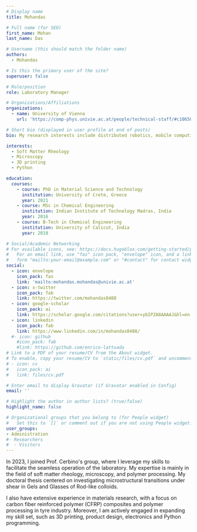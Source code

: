 ```yaml
---
# Display name
title: Mohandas

# Full name (for SEO)
first_name: Mohan
last_name: Das

# Username (this should match the folder name)
authors:
  - Mohandas

# Is this the primary user of the site?
superuser: false

# Role/position
role: Laboratory Manager

# Organizations/Affiliations
organizations:
  - name: University of Vienna
    url: 'https://comp-phys.univie.ac.at/people/technical-staff/#c1065016'

# Short bio (displayed in user profile at end of posts)
bio: My research interests include distributed robotics, mobile computing and programmable matter.

interests:
  - Soft Matter Rheology
  - Microscopy
  - 3D printing
  - Python

education:
  courses:
    - course: PhD in Material Science and Technology
      institution: University of Crete, Greece
      year: 2021
    - course: MSc in Chemical Engineering
      institution: Indian Institute of Technology Madras, India
      year: 2016
    - course: B-Tech in Chemical Engineering
      institution: University of Calicut, India
      year: 2010

# Social/Academic Networking
# For available icons, see: https://docs.hugoblox.com/getting-started/page-builder/#icons
#   For an email link, use "fas" icon pack, "envelope" icon, and a link in the
#   form "mailto:your-email@example.com" or "#contact" for contact widget.
social:
  - icon: envelope
    icon_pack: fas
    link: 'mailto:mohandas.mohandas@univie.ac.at'
  - icon: x-twitter
    icon_pack: fab
    link: https://twitter.com/mohandas8488
  - icon: google-scholar
    icon_pack: ai
    link: https://scholar.google.com/citations?user=ybIPZA8AAAAJ&hl=en
  - icon: linkedin
    icon_pack: fab
    link: https://www.linkedin.com/in/mohandas8488/  
  #- icon: github
    #icon_pack: fab
    #link: https://github.com/enrico-lattuada
# Link to a PDF of your resume/CV from the About widget.
# To enable, copy your resume/CV to `static/files/cv.pdf` and uncomment the lines below.
# - icon: cv
#   icon_pack: ai
#   link: files/cv.pdf

# Enter email to display Gravatar (if Gravatar enabled in Config)
email: ''

# Highlight the author in author lists? (true/false)
highlight_name: false

# Organizational groups that you belong to (for People widget)
#   Set this to `[]` or comment out if you are not using People widget.
user_groups:
- Administration
#- Researchers
#  - Visitors
---
```


In 2023, I joined Prof. Cerbino's group, where I leverage my skills to facilitate the seamless operation of the laboratory. My expertise is mainly in the field of soft matter rheology, microscopy, and polymer processing. My doctoral thesis centered on investigating microstructural transitions under shear in Gels and Glasses of Rod-like colloids.

I also have extensive experience in materials research, with a focus on carbon fiber reinforced polymer (CFRP) composites and polymer processing in tyre industry. Moreover, I am actively engaged in expanding my skill set, such as 3D printing, product design, electronics and Python programming.
